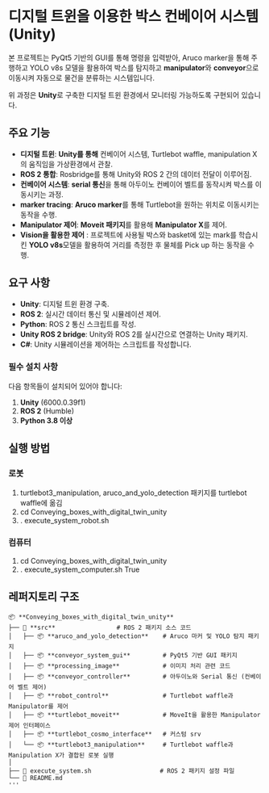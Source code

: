 # 디지털 트윈을 이용한 박스 컨베이어 시스템 (Unity)

본 프로젝트는 PyQt5 기반의 GUI를 통해 명령을 입력받아, Aruco marker을 통해 주행하고 YOLO v8s 모델을 활용하여 박스를 탐지하고 **manipulator**와 **conveyor**으로 이동시켜 자동으로 물건을 분류하는 시스템입니다.

위 과정은 **Unity**로 구축한 디지털 트윈 환경에서 모니터링 가능하도록 구현되어 있습니다.

## 주요 기능

- **디지털 트윈**: **Unity를 통해** 컨베이어 시스템, Turtlebot waffle, manipulation X의 움직임을 가상환경에서 관찰.
- **ROS 2 통합**: Rosbridge를 통해 Unity와 ROS 2 간의 데이터 전달이 이루어짐.
- **컨베이어 시스템**: **serial 통신**을 통해 아두이노 컨베이어 벨트를 동작시켜 박스를 이동시키는 과정.
- **marker tracing**: **Aruco marker**를 통해 Turtlebot을 원하는 위치로 이동시키는 동작을 수행.
- **Manipulator 제어**: **Moveit 패키지**를 활용해 **Manipulator X**를 제어.
- **Vision을 활용한 제어** : 프로젝트에 사용될 박스와 basket에 있는 mark를 학습시킨 **YOLO v8s**모델을 활용하여 거리를 측정한 후 물체를 Pick up 하는 동작을 수행.


## 요구 사항

- **Unity**: 디지털 트윈 환경 구축.
- **ROS 2**: 실시간 데이터 통신 및 시뮬레이션 제어.
- **Python**: ROS 2 통신 스크립트를 작성.
- **Unity ROS 2 bridge**: Unity와 ROS 2를 실시간으로 연결하는 Unity 패키지.
- **C#**: Unity 시뮬레이션을 제어하는 스크립트를 작성합니다.

### 필수 설치 사항

다음 항목들이 설치되어 있어야 합니다:

1. **Unity** (6000.0.39f1)
2. **ROS 2** (Humble)
3. **Python 3.8 이상**

## 실행 방법
### 로봇
1. turtlebot3_manipulation, aruco_and_yolo_detection 패키지를 turtlebot waffle에 옮김
2. cd Conveying_boxes_with_digital_twin_unity
3. . execute_system_robot.sh

### 컴퓨터
1. cd Conveying_boxes_with_digital_twin_unity
2. . execute_system_computer.sh True

## 레퍼지토리 구조
```
📦 **Conveying_boxes_with_digital_twin_unity**  
├── 📂 **src**                 # ROS 2 패키지 소스 코드  
│   ├── 📦 **aruco_and_yolo_detection**    # Aruco 마커 및 YOLO 탐지 패키지  
│   ├── 📦 **conveyor_system_gui**         # PyQt5 기반 GUI 패키지  
│   ├── 📦 **processing_image**            # 이미지 처리 관련 코드  
│   ├── 📦 **conveyor_controller**         # 아두이노와 Serial 통신 (컨베이어 벨트 제어) 
│   ├── 📦 **robot_control**               # Turtlebot waffle과 Manipulator를 제어
│   ├── 📦 **turtlebot_moveit**            # MoveIt을 활용한 Manipulator 제어 인터페이스   
│   ├── 📦 **turtlebot_cosmo_interface**   # 커스텀 srv
│   └── 📦 **turtlebot3_manipulation**     # Turtlebot waffle과 Manipulation X가 결합된 로봇 실행 
│  
├── 📄 execute_system.sh                   # ROS 2 패키지 설정 파일  
└── 📄 README.md 
'''
